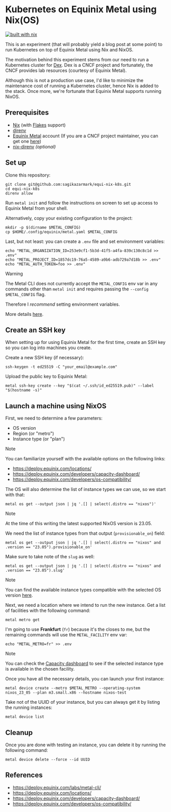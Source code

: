 # Kubernetes on Equinix Metal using Nix(OS)

[![built with nix](https://builtwithnix.org/badge.svg)](https://builtwithnix.org)

This is an experiment (that will probably yield a blog post at some point) to run Kubernetes on top of Equinix Metal using Nix and NixOS.

The motivation behind this experiment stems from our need to run a Kubernetes cluster for [Dex](https://dexidp.io/).
Dex is a CNCF project and fortunately, the CNCF provides lab resources (courtesy of Equinix Metal).

Although this is not a production use case, I'd like to minimize the maintenance cost of running a Kubernetes cluster,
hence Nix is added to the stack. Once more, we're fortunate that Equinix Metal supports running NixOS.

## Prerequisites

- [Nix](https://nixos.org/download.html) (with [Flakes](https://nixos.wiki/wiki/Flakes) support)
- [direnv](https://direnv.net/docs/installation.html)
- [Equinix Metal](https://deploy.equinix.com/) account (If you are a CNCF project maintainer, you can get one [here](https://github.com/cncf/cluster))
- [nix-direnv](https://github.com/nix-community/nix-direnv) _(optional)_

## Set up

Clone this repository:

```shell
git clone git@github.com:sagikazarmark/equi-nix-k8s.git
cd equi-nix-k8s
direnv allow
```

Run `metal init` and follow the instructions on screen to set up access to Equinix Metal from your shell.

Alternatively, copy your existing configuration to the project:

```shell
mkdir -p $(dirname $METAL_CONFIG)
cp $HOME/.config/equinix/metal.yaml $METAL_CONFIG
```

Last, but not least: you can create a `.env` file and set environment variables:

```shell
echo "METAL_ORGANIZATION_ID=253e9cf1-5b3d-41f5-a4fa-839c130c8c1d >> .env"
echo "METAL_PROJECT_ID=1857dc19-76a5-4589-a9b6-adb729a7d18b >> .env"
echo "METAL_AUTH_TOKEN=foo >> .env"
```

> [!WARNING]
> The Metal CLI does not currently accept the `METAL_CONFIG` env var in any commands other than `metal init`
> and requires passing the `--config $METAL_CONFIG` flag.
>
> Therefore I _recommend_ setting environment variables.
>
> More details [here](https://github.com/equinix/metal-cli/issues/360).

## Create an SSH key

When setting up for using Equinix Metal for the first time, create an SSH key so you can log into machines you create.

Create a new SSH key (if necessary):

```shell
ssh-keygen -t ed25519 -C "your_email@example.com"
```

Upload the public key to Equinix Metal:

```shell
metal ssh-key create --key "$(cat ~/.ssh/id_ed25519.pub)" --label "$(hostname -s)"
```

## Launch a machine using NixOS

First, we need to determine a few parameters:

- OS version
- Region (or "metro")
- Instance type (or "plan")

> [!NOTE]
> You can familiarize yourself with the available options on the following links:
>
>   - https://deploy.equinix.com/locations/
>   - https://deploy.equinix.com/developers/capacity-dashboard/
>   - https://deploy.equinix.com/developers/os-compatibility/


The OS will also determine the list of instance types we can use, so we start with that:

```shell
metal os get --output json | jq '.[] | select(.distro == "nixos")'
```

> [!NOTE]
> At the time of this writing the latest supported NixOS version is 23.05.

We need the list of instance types from that output (`provisionable_on`) field:

```shell
metal os get --output json | jq '.[] | select(.distro == "nixos" and .version == "23.05").provisionable_on'
```

Make sure to take note of the `slug` as well:

```shell
metal os get --output json | jq '.[] | select(.distro == "nixos" and .version == "23.05").slug'
```

> [!NOTE]
> You can find the available instance types compatible with the selected OS version [here](https://deploy.equinix.com/developers/os-compatibility/).

Next, we need a location where we intend to run the new instance.
Get a list of facilities with the following command:

```shell
metal metro get
```

I'm going to use **Frankfurt** (`fr`) because it's the closes to me, but the remaining commands will use the `METAL_FACILITY` env var:

```shell
echo "METAL_METRO=fr" >> .env
```

> [!NOTE]
> You can check the [Capacity dashboard](https://deploy.equinix.com/developers/capacity-dashboard/) to see if the selected instance type is available in the chosen facility.

Once you have all the necessary details, you can launch your first instance:

```shell
metal device create --metro $METAL_METRO --operating-system nixos_23_05 --plan m3.small.x86 --hostname nixos-test
```

Take not of the UUID of your instance, but you can always get it by listing the running instances:

```shell
metal device list
```

## Cleanup

Once you are done with testing an instance, you can delete it by running the following command:

```shell
metal device delete --force --id UUID
```

## References

- https://deploy.equinix.com/labs/metal-cli/
- https://deploy.equinix.com/locations/
- https://deploy.equinix.com/developers/capacity-dashboard/
- https://deploy.equinix.com/developers/os-compatibility/
